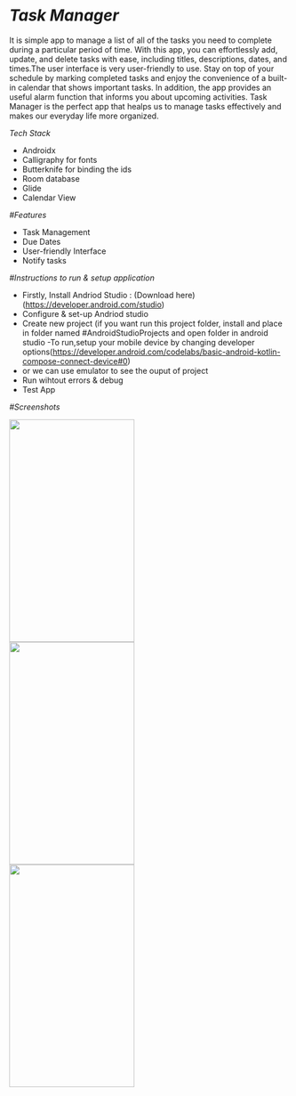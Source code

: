 # *Task Manager*
It is simple app to manage a list of all of the tasks you need to complete during a particular period of time. With this app, you can effortlessly  add, update, and delete tasks with ease, including titles, descriptions, dates, and times.The user interface is very user-friendly to use.
Stay on top of your schedule by marking completed tasks and enjoy the convenience of a built-in calendar that shows important tasks. In addition, the app provides an useful alarm function that informs you about upcoming activities. Task Manager is the perfect app that healps us to manage tasks effectively and makes our everyday life more organized.

*Tech Stack*
- Androidx
- Calligraphy for fonts
- Butterknife for binding the ids
- Room database
- Glide
- Calendar View

*#Features*
- Task Management
- Due Dates
- User-friendly Interface
- Notify tasks

*#Instructions to run & setup application*

- Firstly, Install Andriod Studio : (Download here) (https://developer.android.com/studio)
- Configure & set-up Andriod studio
- Create new project (if you want run this project folder, install and place in folder named #AndroidStudioProjects and open folder in android studio
-To run,setup your mobile device by changing developer options(https://developer.android.com/codelabs/basic-android-kotlin-compose-connect-device#0)
- or we can use emulator to see the ouput of project
- Run wihtout errors & debug
- Test App

*#Screenshots*

<img src="https://github.com/Santhu-143/TaskManager/assets/145656029/d794a8b7-ba08-445a-ba95-374595f5eb60" height=400 width=225>
<br>
<img src="https://github.com/Santhu-143/TaskManager/assets/145656029/1b172599-92d5-4544-b3d5-52a6a5a5d8d6" height=400 width=225>
<br>
<img src="https://github.com/Santhu-143/TaskManager/assets/145656029/cd795d0e-5a71-4b58-a047-5b7ea85f1438" height=400 width=225>



